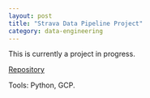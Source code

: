 ```yaml
---
layout: post
title: "Strava Data Pipeline Project"
category: data-engineering
---
```


This is currently a project in progress.

[Repository](https://github.com/0ladayo/Strava-Data-Pipeline-Project)

Tools:
<i class="fab fa-python"></i> Python,
<i class="fas fa-cloud"></i> GCP.